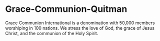 # Grace-Communion-Quitman
Grace Communion International is a denomination with 50,000 members worshiping in 100 nations. We stress the love of God, the grace of Jesus Christ, and the communion of the Holy Spirit.
